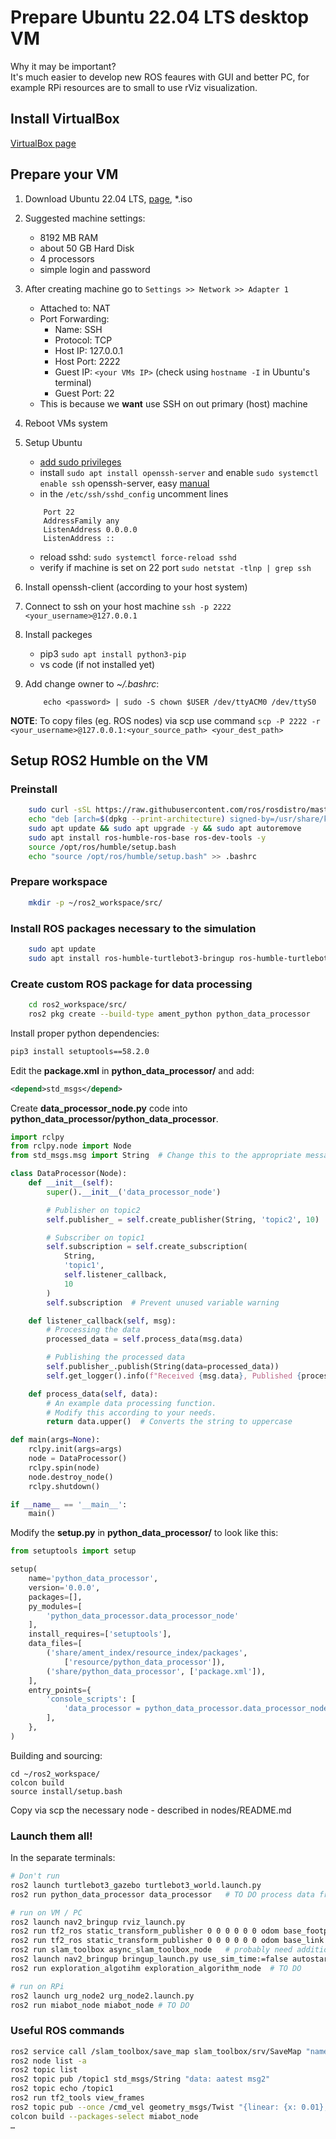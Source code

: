 # Prepare Ubuntu 22.04 LTS desktop VM

Why it may be important?\
It's much easier to develop new ROS feaures with GUI and better PC, for example RPi resources are to small to use rViz visualization.

## Install VirtualBox

[VirtualBox page](https://www.virtualbox.org)

## Prepare your VM

1. Download Ubuntu 22.04 LTS, [page](https://releases.ubuntu.com/jammy/), \*.iso
2. Suggested machine settings:
   - 8192 MB RAM
   - about 50 GB Hard Disk
   - 4 processors
   - simple login and password
3. After creating machine go to `Settings >> Network >> Adapter 1`
   - Attached to: NAT
   - Port Forwarding:
     - Name: SSH
     - Protocol: TCP
     - Host IP: 127.0.0.1
     - Host Port: 2222
     - Guest IP: `<your VMs IP>` (check using `hostname -I` in Ubuntu's terminal)
     - Guest Port: 22
   - This is because we **want** use SSH on out primary (host) machine
4. Reboot VMs system
5. Setup Ubuntu

   - [add sudo privileges](https://www.baeldung.com/linux/username-not-in-sudoers-file)
   - install `sudo apt install openssh-server` and enable `sudo systemctl enable ssh` openssh-server, easy [manual](https://www.cyberciti.biz/faq/how-to-install-ssh-on-ubuntu-linux-using-apt-get/)
   - in the `/etc/ssh/sshd_config` uncomment lines

    ```
        Port 22
        AddressFamily any
        ListenAddress 0.0.0.0
        ListenAddress ::
    ```

   - reload sshd: `sudo systemctl force-reload sshd`
   - verify if machine is set on 22 port `sudo netstat -tlnp | grep ssh`

6. Install openssh-client (according to your host system)
7. Connect to ssh on your host machine `ssh -p 2222 <your_username>@127.0.0.1`
8. Install packeges
    - pip3 `sudo apt install python3-pip`
    - vs code (if not installed yet)
9. Add change owner to *~/.bashrc*:
    ```
        echo <password> | sudo -S chown $USER /dev/ttyACM0 /dev/ttyS0
    ```

__NOTE__: To copy files (eg. ROS nodes) via scp use command `scp -P 2222 -r <your_username>@127.0.0.1:<your_source_path> <your_dest_path>`

## Setup ROS2 Humble on the VM

### Preinstall

```sh
    sudo curl -sSL https://raw.githubusercontent.com/ros/rosdistro/master/ros.key -o /usr/share/keyrings/ros-archive-keyring.gpg
    echo "deb [arch=$(dpkg --print-architecture) signed-by=/usr/share/keyrings/ros-archive-keyring.gpg] http://packages.ros.org/ros2/ubuntu $(. /etc/os-release && echo $UBUNTU_CODENAME) main" | sudo tee /etc/apt/sources.list.d/ros2.list > /dev/null
    sudo apt update && sudo apt upgrade -y && sudo apt autoremove
    sudo apt install ros-humble-ros-base ros-dev-tools -y
    source /opt/ros/humble/setup.bash
    echo "source /opt/ros/humble/setup.bash" >> .bashrc
```

### Prepare workspace

```sh
    mkdir -p ~/ros2_workspace/src/
```

### Install ROS packages necessary to the simulation

```sh
    sudo apt update
    sudo apt install ros-humble-turtlebot3-bringup ros-humble-turtlebot3-description ros-humble-turtlebot3-teleop ros-humble-navigation2 ros-humble-nav2-bringup ros-humble-slam-toolbox ros-humble-cyclonedds-cpp ros-humble-cyclonedds ros-humble-rmw-cyclonedds-cpp ros-humble-turtlebot3* 
```

### Create custom ROS package for data processing

```sh
    cd ros2_workspace/src/
    ros2 pkg create --build-type ament_python python_data_processor
```

Install proper python dependencies:

```sh
pip3 install setuptools==58.2.0
```

Edit the **package.xml** in **python_data_processor/** and add:

```xml
<depend>std_msgs</depend>
```

Create **data_processor_node.py** code into **python_data_processor/python_data_processor**.

```python
import rclpy
from rclpy.node import Node
from std_msgs.msg import String  # Change this to the appropriate message type

class DataProcessor(Node):
    def __init__(self):
        super().__init__('data_processor_node')

        # Publisher on topic2
        self.publisher_ = self.create_publisher(String, 'topic2', 10)

        # Subscriber on topic1
        self.subscription = self.create_subscription(
            String,
            'topic1',
            self.listener_callback,
            10
        )
        self.subscription  # Prevent unused variable warning

    def listener_callback(self, msg):
        # Processing the data
        processed_data = self.process_data(msg.data)

        # Publishing the processed data
        self.publisher_.publish(String(data=processed_data))
        self.get_logger().info(f"Received {msg.data}, Published {processed_data}")

    def process_data(self, data):
        # An example data processing function.
        # Modify this according to your needs.
        return data.upper()  # Converts the string to uppercase

def main(args=None):
    rclpy.init(args=args)
    node = DataProcessor()
    rclpy.spin(node)
    node.destroy_node()
    rclpy.shutdown()

if __name__ == '__main__':
    main()
```

Modify the **setup.py** in **python_data_processor/** to look like this:

```python
from setuptools import setup

setup(
    name='python_data_processor',
    version='0.0.0',
    packages=[],
    py_modules=[
        'python_data_processor.data_processor_node'
    ],
    install_requires=['setuptools'],
    data_files=[
        ('share/ament_index/resource_index/packages',
            ['resource/python_data_processor']),
        ('share/python_data_processor', ['package.xml']),
    ],
    entry_points={
        'console_scripts': [
            'data_processor = python_data_processor.data_processor_node:main'
        ],
    },
)
```

Building and sourcing:

```
cd ~/ros2_workspace/
colcon build
source install/setup.bash
```

Copy via scp the necessary node - described in nodes/README.md

### Launch them all!

In the separate terminals:

```sh
# Don't run
ros2 launch turtlebot3_gazebo turtlebot3_world.launch.py
ros2 run python_data_processor data_processor   # TO DO process data from nav2_wayland_follower and send directly to miabot

# run on VM / PC
ros2 launch nav2_bringup rviz_launch.py
ros2 run tf2_ros static_transform_publisher 0 0 0 0 0 0 odom base_footprint
ros2 run tf2_ros static_transform_publisher 0 0 0 0 0 0 odom base_link
ros2 run slam_toolbox async_slam_toolbox_node   # probably need additional configuration to make sure that it will create scnas only with actual odometry
ros2 launch nav2_bringup bringup_launch.py use_sim_time:=false autostart:=true map:=path_to_created_before_new_map.yaml # [component_container_isolated-1] [WARN] [1701377183.193325359] [amcl]: AMCL cannot publish a pose or update the transform. Please set the initial pose...
ros2 run exploration_algotihm exploration_algorithm_node  # TO DO 

# run on RPi
ros2 launch urg_node2 urg_node2.launch.py
ros2 run miabot_node miabot_node # TO DO
```

### Useful ROS commands

```sh
ros2 service call /slam_toolbox/save_map slam_toolbox/srv/SaveMap "name: {data: 'path_to_non_yet_existing_new_map'}"
ros2 node list -a
ros2 topic list
ros2 topic pub /topic1 std_msgs/String "data: aatest msg2"
ros2 topic echo /topic1
ros2 run tf2_tools view_frames
ros2 topic pub --once /cmd_vel geometry_msgs/Twist "{linear: {x: 0.01}, angular: {z: 0.0}}"
colcon build --packages-select miabot_node
…
```
